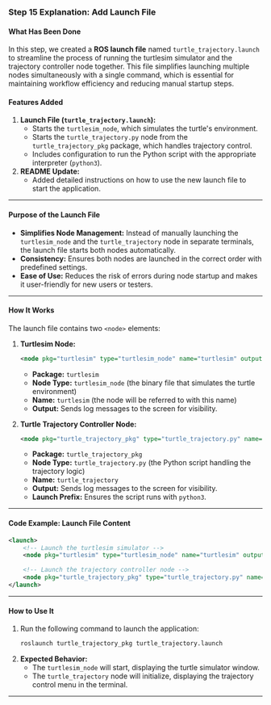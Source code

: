 ### **Step 15 Explanation: Add Launch File**

#### **What Has Been Done**

In this step, we created a **ROS launch file** named `turtle_trajectory.launch` to streamline the process of running the turtlesim simulator and the trajectory controller node together. This file simplifies launching multiple nodes simultaneously with a single command, which is essential for maintaining workflow efficiency and reducing manual startup steps.

#### **Features Added**

1. **Launch File (`turtle_trajectory.launch`):**
   * Starts the `turtlesim_node`, which simulates the turtle's environment.
   * Starts the `turtle_trajectory.py` node from the `turtle_trajectory_pkg` package, which handles trajectory control.
   * Includes configuration to run the Python script with the appropriate interpreter (`python3`).
2. **README Update:**
   * Added detailed instructions on how to use the new launch file to start the application.

---

#### **Purpose of the Launch File**

* **Simplifies Node Management:** Instead of manually launching the `turtlesim_node` and the `turtle_trajectory` node in separate terminals, the launch file starts both nodes automatically.
* **Consistency:** Ensures both nodes are launched in the correct order with predefined settings.
* **Ease of Use:** Reduces the risk of errors during node startup and makes it user-friendly for new users or testers.

---

#### **How It Works**

The launch file contains two `<node>` elements:

1. **Turtlesim Node:**

   ```xml
   <node pkg="turtlesim" type="turtlesim_node" name="turtlesim" output="screen"/>
   ```

   * **Package:** `turtlesim`
   * **Node Type:** `turtlesim_node` (the binary file that simulates the turtle environment)
   * **Name:** `turtlesim` (the node will be referred to with this name)
   * **Output:** Sends log messages to the screen for visibility.
2. **Turtle Trajectory Controller Node:**

   ```xml
   <node pkg="turtle_trajectory_pkg" type="turtle_trajectory.py" name="turtle_trajectory" output="screen" launch-prefix="python3"/>
   ```

   * **Package:** `turtle_trajectory_pkg`
   * **Node Type:** `turtle_trajectory.py` (the Python script handling the trajectory logic)
   * **Name:** `turtle_trajectory`
   * **Output:** Sends log messages to the screen for visibility.
   * **Launch Prefix:** Ensures the script runs with `python3`.

---

#### **Code Example: Launch File Content**

```xml
<launch>
    <!-- Launch the turtlesim simulator -->
    <node pkg="turtlesim" type="turtlesim_node" name="turtlesim" output="screen"/>

    <!-- Launch the trajectory controller node -->
    <node pkg="turtle_trajectory_pkg" type="turtle_trajectory.py" name="turtle_trajectory" output="screen" launch-prefix="python3"/>
</launch>
```

---

#### **How to Use It**

1. Run the following command to launch the application:
   ```bash
   roslaunch turtle_trajectory_pkg turtle_trajectory.launch
   ```
2. **Expected Behavior:**
   * The `turtlesim_node` will start, displaying the turtle simulator window.
   * The `turtle_trajectory` node will initialize, displaying the trajectory control menu in the terminal.

---
